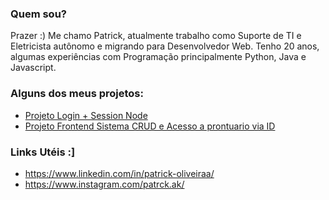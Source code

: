### Quem sou?
Prazer :)
Me chamo Patrick, atualmente trabalho como Suporte de TI e Eletricista autônomo e migrando para Desenvolvedor Web.
Tenho 20 anos, algumas experiências com Programação principalmente Python, Java e Javascript.

### Alguns dos meus projetos:
- [Projeto Login + Session Node](https://github.com/patrck-ak/login-node)
- [Projeto Frontend Sistema CRUD e Acesso a prontuario via ID](https://github.com/patrck-ak/cadastro-de-pacientes)

### Links Utéis :]
- https://www.linkedin.com/in/patrick-oliveiraa/
- https://www.instagram.com/patrck.ak/

